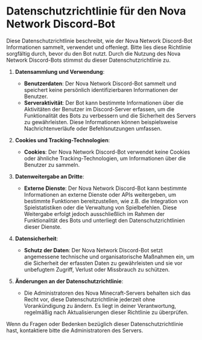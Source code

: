 # **Datenschutzrichtlinie für den Nova Network Discord-Bot**

Diese Datenschutzrichtlinie beschreibt, wie der Nova Network Discord-Bot Informationen sammelt, verwendet und offenlegt. Bitte lies diese Richtlinie sorgfältig durch, bevor du den Bot nutzt. Durch die Nutzung des Nova Network Discord-Bots stimmst du dieser Datenschutzrichtlinie zu.

1. **Datensammlung und Verwendung**:
   - **Benutzerdaten**: Der Nova Network Discord-Bot sammelt und speichert keine persönlich identifizierbaren Informationen der Benutzer.
   - **Serveraktivität**: Der Bot kann bestimmte Informationen über die Aktivitäten der Benutzer im Discord-Server erfassen, um die Funktionalität des Bots zu verbessern und die Sicherheit des Servers zu gewährleisten. Diese Informationen können beispielsweise Nachrichtenverläufe oder Befehlsnutzungen umfassen.

2. **Cookies und Tracking-Technologien**:
   - **Cookies**: Der Nova Network Discord-Bot verwendet keine Cookies oder ähnliche Tracking-Technologien, um Informationen über die Benutzer zu sammeln.

3. **Datenweitergabe an Dritte**:
   - **Externe Dienste**: Der Nova Network Discord-Bot kann bestimmte Informationen an externe Dienste oder APIs weitergeben, um bestimmte Funktionen bereitzustellen, wie z.B. die Integration von Spielstatistiken oder die Verwaltung von Spielbefehlen. Diese Weitergabe erfolgt jedoch ausschließlich im Rahmen der Funktionalität des Bots und unterliegt den Datenschutzrichtlinien dieser Dienste.

4. **Datensicherheit**:
   - **Schutz der Daten**: Der Nova Network Discord-Bot setzt angemessene technische und organisatorische Maßnahmen ein, um die Sicherheit der erfassten Daten zu gewährleisten und sie vor unbefugtem Zugriff, Verlust oder Missbrauch zu schützen.

5. **Änderungen an der Datenschutzrichtlinie**:
   - Die Administratoren des Nova Minecraft-Servers behalten sich das Recht vor, diese Datenschutzrichtlinie jederzeit ohne Vorankündigung zu ändern. Es liegt in deiner Verantwortung, regelmäßig nach Aktualisierungen dieser Richtlinie zu überprüfen.

Wenn du Fragen oder Bedenken bezüglich dieser Datenschutzrichtlinie hast, kontaktiere bitte die Administratoren des Servers.
